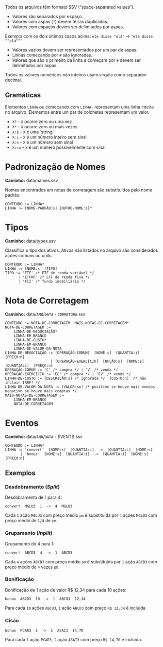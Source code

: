 Todos os arquivos têm formato SSV (“space-separated values”).
* Valores são separados por espaço.
* Valores com aspas (`"`) devem tê-las duplicadas.
* Valores com espaços devem ser delimitados por aspas.

Exemplo com os dois últimos casos acima: `ele disse "olá"` -> `"ele disse ""olá"""`
* Valores vazios devem ser representados por um par de aspas.
* Linhas começando por `#` são ignoradas.
* Valores que são o primeiro da linha e começam por `#` devem ser delimitados por aspas.

Todos os valores numéricos não inteiros usam vírgula como separador decimal.

## Gramáticas
Elementos `LINHA` ou começando com `LINHA-` representam uma linha inteira no arquivo.
Elementos entre um par de colchetes representam um valor.
* `X?` - `X` ocorre zero ou uma vez
* `X*` - `X` ocorre zero ou mais vezes
* `X:s` - `X` é uma ‘string’
* `X:i` - `X` é um número inteiro sem sinal
* `X:n` - `X` é um número sem sinal
* `X:sn` - `X` é um número possivelmente com sinal

# Padronização de Nomes
**Caminho:** data/names.ssv

Nomes encontrados em notas de corretagem são substituídos pelo nome padrão. 

```
CONTEÚDO := LINHA*
LINHA := [NOME-PADRÃO:s] [OUTRO-NOME:s]*
```

# Tipos
**Caminho:** data/types.ssv

Classifica o tipo dos ativos. Ativos não listados no arquivo são considerados ações comuns ou units.

```
CONTEÚDO := LINHA*
LINHA := [NOME:s] [TIPO]
TIPO := 'ETF' /* ETF de renda variável */
      | 'ETFRF' /* ETF de renda fixa */
      | 'FII' /* fundo imobiliário */
```

# Nota de Corretagem
**Caminho:** data/`ANO`/`DATA` - `CORRETORA`.ssv

```
CONTEÚDO := NOTA-DE-CORRETAGEM  MAIS-NOTAS-DE-CORRETAGEM*
NOTA-DE-CORRETAGEM :=
    LINHA-DE-NEGOCIAÇÃO*
    LINHA-EM-BRANCO
    LINHA-DE-CUSTO*
    LINHA-EM-BRANCO
    LINHA-DE-VALOR-DA-NOTA
LINHA-DE-NEGOCIAÇÃO := [OPERAÇÃO-COMUM]  [NOME:s]  [QUANTIA:i]  [PREÇO:n]
                     | [OPERAÇÃO-EXERCÍCIO]  [OPÇÃO:s]  [NOME:s]  [QUANTIA:i]  [PREÇO:n]
OPERAÇÃO-COMUM := 'C' /* compra */ | 'V' /* venda */
OPERAÇÃO-EXERCÍCIO := 'EC' /* compra */ | 'EV' /* venda */
LINHA-DE-CUSTO := [DESCRIÇÃO:s] /* ignorada */  [CUSTO:n]  /* não incluir IRRF! */
LINHA-DE-VALOR-DA-NOTA := [VALOR:sn] /* positivo se houve mais vendas, negativo se houve mais compras */
MAIS-NOTAS-DE-CORRETAGEM :=
    LINHA-EM-BRANCO
    NOTA-DE-CORRETAGEM
```

# Eventos
**Caminho:** data/`ANO`/`DATA` - EVENTS.ssv

```
CONTEÚDO := LINHA*
LINHA := 'convert'  [NOME:s]  [QUANTIA:i]  ->  [QUANTIA:i]  [NOME:s]
       | 'bonus'  [NOME:s]  [QUANTIA:i]  ->  [QUANTIA:i]  [NOME:s]  [PREÇO:n]
```

## Exemplos
### Desdobramento (_Split_)
Desdobramento de 1 para 4:
```
convert  MGLU3  1  ->  4  MGLU3
```
Cada `1` ação `MGLU3` com preço médio `pm` é substituída por `4` ações `MGLU3` com preço médio de `1/4` de `pm`.

### Grupamento (_Inplit_)
Grupamento de 4 para 1:
```
convert  ABCD3  4  ->  1  ABCD3
```
Cada `4` ações `ABCD3` com preço médio `pm` é substituída por `1` ação `ABCD3` com preço médio de `4` vezes `pm`.

### Bonificação
Bonificação de 1 ação de valor R$ 12,34 para cada 10 ações:
```
bonus  ABCD3  10  ->  1  ABCD3  12,34
```
Para cada `10` ações `ABCD3`, `1` ação `ABCD3` com preço `R$ 12,34` é incluída.

### Cisão
```
bonus  PCAR3  1  ->  1  ASAI3  14,70
```
Para cada `1` ação `PCAR3`, `1` ação `ASAI3` com preço `R$ 14,70` é incluída.
